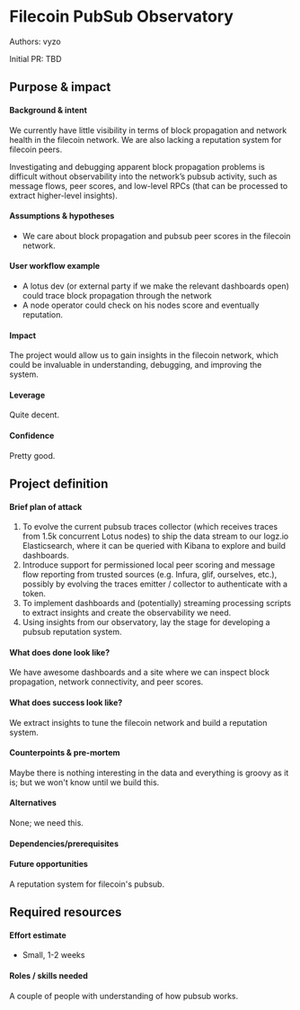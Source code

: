 # Filecoin PubSub Observatory

Authors: vyzo

Initial PR: TBD <!-- Reference the PR first proposing this document. Oooh, self-reference! -->

## Purpose &amp; impact
#### Background &amp; intent

We currently have little visibility in terms of block propagation and
network health in the filecoin network.  We are also lacking a
reputation system for filecoin peers.

Investigating and debugging apparent block propagation problems is
difficult without observability into the network’s pubsub activity,
such as message flows, peer scores, and low-level RPCs (that can be
processed to extract higher-level insights).


#### Assumptions &amp; hypotheses
- We care about block propagation and pubsub peer scores in the filecoin network.

#### User workflow example

- A lotus dev (or external party if we make the relevant dashboards open)
  could trace block propagation through the network
- A node operator could check on his nodes score and eventually reputation.


#### Impact

The project would allow us to gain insights in the filecoin network,
which could be invaluable in understanding, debugging, and improving
the system.

#### Leverage
Quite decent.

#### Confidence
Pretty good.


## Project definition
#### Brief plan of attack

1. To evolve the current pubsub traces collector (which receives
   traces from 1.5k concurrent Lotus nodes) to ship the data stream to
   our logz.io Elasticsearch, where it can be queried with Kibana to
   explore and build dashboards.
2. Introduce support for permissioned local peer scoring and message
   flow reporting from trusted sources (e.g. Infura, glif, ourselves,
   etc.), possibly by evolving the traces emitter / collector to
   authenticate with a token.
3. To implement dashboards and (potentially) streaming processing
   scripts to extract insights and create the observability we need.
4. Using insights from our observatory, lay the stage for developing a pubsub reputation system.

#### What does done look like?
We have awesome dashboards and a site where we can inspect block
propagation, network connectivity, and peer scores.

####  What does success look like?
We extract insights to tune the filecoin network and build a reputation system.

#### Counterpoints &amp; pre-mortem
Maybe there is nothing interesting in the data and everything is groovy as it is; but we won't know until we build this.

#### Alternatives
None; we need this.

#### Dependencies/prerequisites

#### Future opportunities
A reputation system for filecoin's pubsub.

## Required resources

#### Effort estimate
- Small, 1-2 weeks

#### Roles / skills needed
A couple of people with understanding of how pubsub works.
